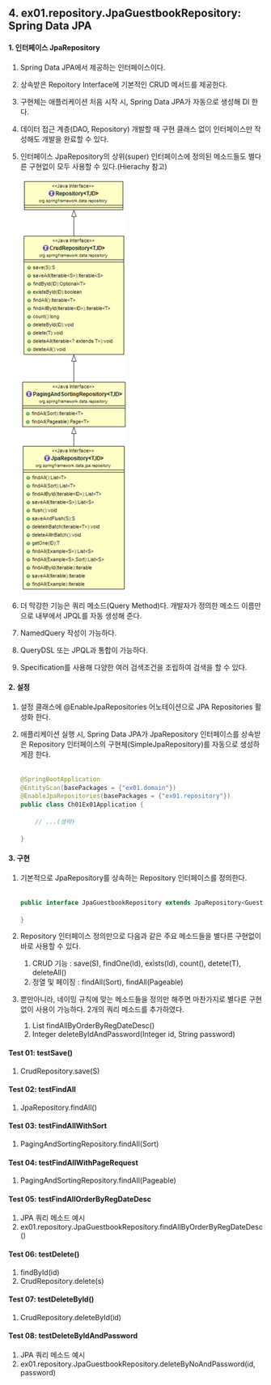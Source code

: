 ## 4. ex01.repository.JpaGuestbookRepository: Spring Data JPA

#### 1. 인터페이스 JpaRepository

1. Spring Data JPA에서 제공하는 인터페이스이다.
2. 상속받은 Repoitory Interface에 기본적인 CRUD 메서드를 제공한다.
3. 구현체는 애플리케이션 처음 시작 시, Spring Data JPA가 자동으로 생성해 DI 한다.
4. 데이터 접근 계층(DAO, Repository) 개발할 때 구현 클래스 없이 인터페이스만 작성해도 개발을 완료할 수 있다.
5. 인터페이스 JpaRepository의 상위(super) 인터페이스에 정의된 메소드들도 별다른 구현없이 모두 사용할 수 있다.(Hierachy 참고)

   ![30004.png](./../_resources/30004.png)

6. 더 막강한 기능은 쿼리 메소드(Query Method)다. 개발자가 정의한 메소드 이름만으로 내부에서 JPQL를 자동 생성해 준다.
7. NamedQuery 작성이 가능하다.
8. QueryDSL 또는 JPQL과 통합이 가능하다.
9. Specification를 사용해 다양한 여러 검색조건을 조립하여 검색을 할 수 있다.

#### 2. 설정

1. 설정 클래스에 @EnableJpaRepositories 어노테이션으로 JPA Repositories 활성화 한다.
2. 애플리케이션 실행 시, Spring Data JPA가 JpaRepository 인터페이스를 상속받은 Repository 인터페이스의 구현체(SimpleJpaRepository)를 자동으로 생성하게끔 한다.

   ```java
   
   @SpringBootApplication
   @EntityScan(basePackages = {"ex01.domain"})
   @EnableJpaRepositories(basePackages = {"ex01.repository"})
   public class Ch01Ex01Application {
   
       // ...(생략)
   
   } 
   ```

#### 3. 구현

1. 기본적으로 JpaRepository를 상속하는 Repository 인터페이스를 정의한다.

   ```java
   
   public interface JpaGuestbookRepository extends JpaRepository<Guestbook, Integer> {
   
   }
   
   ```

2. Repository 인터페이스 정의만으로 다음과 같은 주요 메소드들을 별다른 구현없이 바로 사용할 수 있다.
    1) CRUD 기능 : save(S), findOne(Id), exists(Id), count(), detete(T), deleteAll()
    2) 정열 및 페이징 : findAll(Sort), findAll(Pageable)

3. 뿐만아니라, 네이밍 규칙에 맞는 메소드들을 정의만 해주면 마찬가지로 별다른 구현없이 사용이 가능하다. 2개의 쿼리 메소드를 추가하였다.
    1) List<Guestbook> findAllByOrderByRegDateDesc()
    2) Integer deleteByIdAndPassword(Integer id, String password)

#### Test 01: testSave()

1. CrudRepository.save(S)

#### Test 02: testFindAll

1. JpaRepository.findAll()

#### Test 03: testFindAllWithSort

1. PagingAndSortingRepository.findAll(Sort)

#### Test 04: testFindAllWithPageRequest

1. PagingAndSortingRepository.findAll(Pageable)

#### Test 05: testFindAllOrderByRegDateDesc

1. JPA 쿼리 메소드 예시
2. ex01.repository.JpaGuestbookRepository.findAllByOrderByRegDateDesc()

#### Test 06: testDelete()

1. findById(id)
2. CrudRepository.delete(s)

#### Test 07: testDeleteById()

1. CrudRepository.deleteById(id)

#### Test 08: testDeleteByIdAndPassword

1. JPA 쿼리 메소드 예시
2. ex01.repository.JpaGuestbookRepository.deleteByNoAndPassword(id, password)